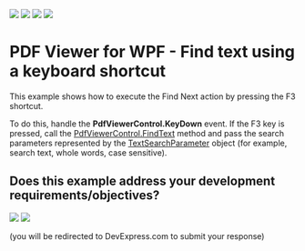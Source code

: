 <!-- default badges list -->
![](https://img.shields.io/endpoint?url=https://codecentral.devexpress.com/api/v1/VersionRange/138303891/24.2.1%2B)
[![](https://img.shields.io/badge/Open_in_DevExpress_Support_Center-FF7200?style=flat-square&logo=DevExpress&logoColor=white)](https://supportcenter.devexpress.com/ticket/details/T830566)
[![](https://img.shields.io/badge/📖_How_to_use_DevExpress_Examples-e9f6fc?style=flat-square)](https://docs.devexpress.com/GeneralInformation/403183)
[![](https://img.shields.io/badge/💬_Leave_Feedback-feecdd?style=flat-square)](#does-this-example-address-your-development-requirementsobjectives)
<!-- default badges end -->
#  PDF Viewer for WPF - Find text using a keyboard shortcut

This example shows how to execute the Find Next action by pressing the F3 shortcut.

To do this, handle the **PdfViewerControl.KeyDown** event. If the F3 key is pressed, call the [PdfViewerControl.FindText](https://docs.devexpress.com/WPF/DevExpress.Xpf.PdfViewer.PdfViewerControl.FindText(DevExpress.Xpf.DocumentViewer.TextSearchParameter)) method and pass the search parameters represented by the [TextSearchParameter](https://docs.devexpress.com/WPF/DevExpress.Xpf.DocumentViewer.TextSearchParameter) object (for example, search text, whole words, case sensitive).

<!-- feedback -->

## Does this example address your development requirements/objectives?

[<img src="https://www.devexpress.com/support/examples/i/yes-button.svg"/>](https://www.devexpress.com/support/examples/survey.xml?utm_source=github&utm_campaign=how-to-find-text-using-a-keyboard-shortcut&~~~was_helpful=yes) [<img src="https://www.devexpress.com/support/examples/i/no-button.svg"/>](https://www.devexpress.com/support/examples/survey.xml?utm_source=github&utm_campaign=how-to-find-text-using-a-keyboard-shortcut&~~~was_helpful=no)

(you will be redirected to DevExpress.com to submit your response)
<!-- feedback end -->
